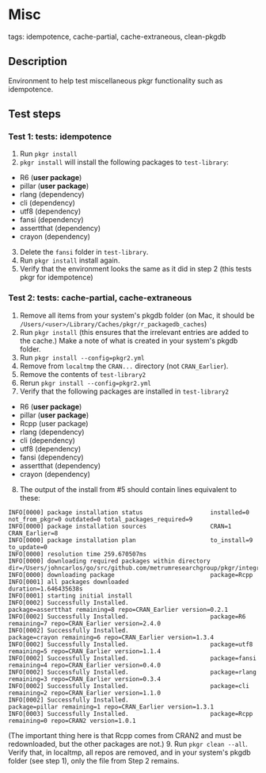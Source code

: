 # Misc

tags: idempotence, cache-partial, cache-extraneous, clean-pkgdb

 ## Description
Environment to help test miscellaneous pkgr functionality such as idempotence.

## Test steps

### Test 1: tests: idempotence
1. Run `pkgr install`
2. `pkgr install` will install the following packages to `test-library`:
  - R6 (**user package**)
  - pillar (**user package**)
  - rlang (dependency)
  - cli (dependency)
  - utf8 (dependency)
  - fansi (dependency)
  - assertthat (dependency)
  - crayon (dependency)
3. Delete the `fansi` folder in `test-library`.
3. Run `pkgr install` install again.
4. Verify that the environment looks the same as it did in step 2 (this tests pkgr for idempotence)

### Test 2: tests: cache-partial, cache-extraneous
1. Remove all items from your system's pkgdb folder (on Mac, it should be `/Users/<user>/Library/Caches/pkgr/r_packagedb_caches`)
2. Run `pkgr install` (this ensures that the irrelevant entries are added to the cache.) Make a note of what is created in your system's pkgdb folder.
3. Run `pkgr install --config=pkgr2.yml`
4. Remove from `localtmp` the `CRAN...` directory (not `CRAN_Earlier`).
5. Remove the contents of `test-library2`
6. Rerun `pkgr install --config=pkgr2.yml`
7. Verify that the following packages are installed in `test-library2`
  - R6 (**user package**)
  - pillar (**user package**)
  - Rcpp (user package)
  - rlang (dependency)
  - cli (dependency)
  - utf8 (dependency)
  - fansi (dependency)
  - assertthat (dependency)
  - crayon (dependency)
8. The output of the install from #5 should contain lines equivalent to these:
```
INFO[0000] package installation status                   installed=0 not_from_pkgr=0 outdated=0 total_packages_required=9
INFO[0000] package installation sources                  CRAN=1 CRAN_Earlier=8
INFO[0000] package installation plan                     to_install=9 to_update=0
INFO[0000] resolution time 259.670507ms                 
INFO[0000] downloading required packages within directory   dir=/Users/johncarlos/go/src/github.com/metrumresearchgroup/pkgr/integration_tests/misc/localtmp
INFO[0000] downloading package                           package=Rcpp
INFO[0001] all packages downloaded                       duration=1.646435638s
INFO[0001] starting initial install                     
INFO[0002] Successfully Installed.                       package=assertthat remaining=8 repo=CRAN_Earlier version=0.2.1
INFO[0002] Successfully Installed.                       package=R6 remaining=7 repo=CRAN_Earlier version=2.4.0
INFO[0002] Successfully Installed.                       package=crayon remaining=6 repo=CRAN_Earlier version=1.3.4
INFO[0002] Successfully Installed.                       package=utf8 remaining=5 repo=CRAN_Earlier version=1.1.4
INFO[0002] Successfully Installed.                       package=fansi remaining=4 repo=CRAN_Earlier version=0.4.0
INFO[0002] Successfully Installed.                       package=rlang remaining=3 repo=CRAN_Earlier version=0.3.4
INFO[0002] Successfully Installed.                       package=cli remaining=2 repo=CRAN_Earlier version=1.1.0
INFO[0002] Successfully Installed.                       package=pillar remaining=1 repo=CRAN_Earlier version=1.3.1
INFO[0003] Successfully Installed.                       package=Rcpp remaining=0 repo=CRAN2 version=1.0.1
```
(The important thing here is that Rcpp comes from CRAN2 and must be redownloaded, but the other packages are not.)
9. Run `pkgr clean --all`. Verify that, in localtmp, all repos are removed, and in your system's pkgdb folder (see step 1), only the file from Step 2 remains.
